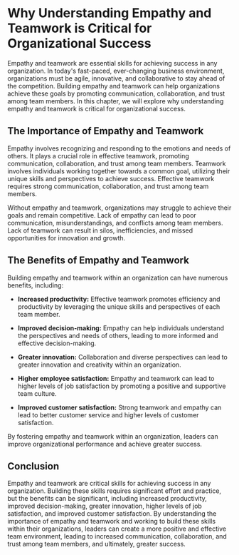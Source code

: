 # Why Understanding Empathy and Teamwork is Critical for Organizational Success

Empathy and teamwork are essential skills for achieving success in any organization. In today's fast-paced, ever-changing business environment, organizations must be agile, innovative, and collaborative to stay ahead of the competition. Building empathy and teamwork can help organizations achieve these goals by promoting communication, collaboration, and trust among team members. In this chapter, we will explore why understanding empathy and teamwork is critical for organizational success.

The Importance of Empathy and Teamwork
--------------------------------------

Empathy involves recognizing and responding to the emotions and needs of others. It plays a crucial role in effective teamwork, promoting communication, collaboration, and trust among team members. Teamwork involves individuals working together towards a common goal, utilizing their unique skills and perspectives to achieve success. Effective teamwork requires strong communication, collaboration, and trust among team members.

Without empathy and teamwork, organizations may struggle to achieve their goals and remain competitive. Lack of empathy can lead to poor communication, misunderstandings, and conflicts among team members. Lack of teamwork can result in silos, inefficiencies, and missed opportunities for innovation and growth.

The Benefits of Empathy and Teamwork
------------------------------------

Building empathy and teamwork within an organization can have numerous benefits, including:

* **Increased productivity:** Effective teamwork promotes efficiency and productivity by leveraging the unique skills and perspectives of each team member.

* **Improved decision-making:** Empathy can help individuals understand the perspectives and needs of others, leading to more informed and effective decision-making.

* **Greater innovation:** Collaboration and diverse perspectives can lead to greater innovation and creativity within an organization.

* **Higher employee satisfaction:** Empathy and teamwork can lead to higher levels of job satisfaction by promoting a positive and supportive team culture.

* **Improved customer satisfaction:** Strong teamwork and empathy can lead to better customer service and higher levels of customer satisfaction.

By fostering empathy and teamwork within an organization, leaders can improve organizational performance and achieve greater success.

Conclusion
----------

Empathy and teamwork are critical skills for achieving success in any organization. Building these skills requires significant effort and practice, but the benefits can be significant, including increased productivity, improved decision-making, greater innovation, higher levels of job satisfaction, and improved customer satisfaction. By understanding the importance of empathy and teamwork and working to build these skills within their organizations, leaders can create a more positive and effective team environment, leading to increased communication, collaboration, and trust among team members, and ultimately, greater success.
